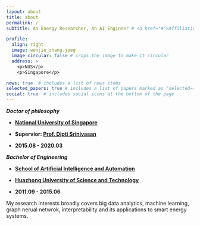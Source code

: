```yaml
---
layout: about
title: about
permalink: /
subtitle: An Energy Researcher, An AI Engineer # <a href='#'>Affiliations</a>. Address. Contacts. Moto. Etc.

profile:
  align: right
  image: wenjie_zhang.jpeg
  image_circular: false # crops the image to make it circular
  address: >
    <p>NUS</p>
    <p>Singapore</p>

news: true  # includes a list of news items
selected_papers: true # includes a list of papers marked as "selected={true}"
social: true  # includes social icons at the bottom of the page
---
```

***Doctor of philosophy***

- **[National University of Singapore]({{site.data.venues.NUS.url}})**
- **Supervior: [Prof. Dipti Srinivasan]({{site.data.coauthors.Srinivasan[0].url}})**

- **2015.08 - 2020.03**

***Bachelor of Engineering***
- **[School of Artificial Intelligence and Automation]({{site.data.venues.AIA.url}})**

- **[Huazhong University of Science and Technology]({{site.data.venues.HUST.url}})**

- **2011.09 - 2015.06**

<!-- Currently, I am Research Fellow in [Green Energy Management and Smart Grid Research Center (GEMS)]({{site.data.venues.GEMS.url}}),[Department of Electrical and Computer Engineering (ECE)]({{site.data.venues.ECE.url}}). I was a visiting scholar in [Stanford University]({{site.data.venues.STANFORD.url}}) in 2019. -->
My research interests broadly covers big data analytics, machine learning, graph nerual netwrok, interpretability and its applications to smart energy systems.
